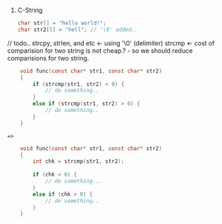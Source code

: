 1. C-String

    ```c
    char str[] = "hello world!";
    char str2[5] = "hell"; // '\0' added..
    ```

// todo..
strcpy, strlen, and etc <- using '\0' (delimiter)
strcmp <- cost of comparision for two string is not cheap.? - so we should reduce comparisions for two string.


```c
    void func(const char* str1, const char* str2)
    {
        if (strcmp(str1, str2) < 0) {
            // do something..
        }
        else if (strcmp(str1, str2) > 0) {
            // do something..
        }
    }
```
    
    =>
    
```c
    void func(const char* str1, const char* str2) 
    {
        int chk = strcmp(str1, str2);
        
        if (chk < 0) {
            // do something...
        }
        else if (chk > 0) {
            // do something..
        }
    }
```
